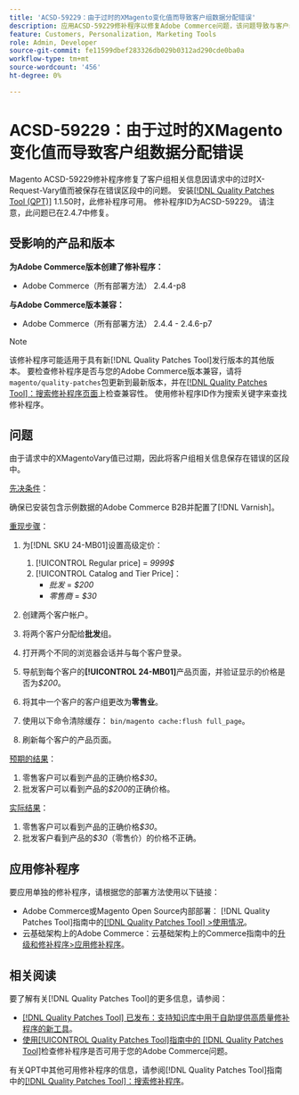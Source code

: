 ```yaml
---
title: 'ACSD-59229：由于过时的XMagento变化值而导致客户组数据分配错误'
description: 应用ACSD-59229修补程序以修复Adobe Commerce问题，该问题导致与客户组相关的信息被保存在错误的区段中，因为请求中的X-Magento-Vary值已过期。
feature: Customers, Personalization, Marketing Tools
role: Admin, Developer
source-git-commit: fe11599dbef283326db029b0312ad290cde0ba0a
workflow-type: tm+mt
source-wordcount: '456'
ht-degree: 0%

---
```


# ACSD-59229：由于过时的XMagento变化值而导致客户组数据分配错误

Magento ACSD-59229修补程序修复了客户组相关信息因请求中的过时X-Request-Vary值而被保存在错误区段中的问题。 安装[[!DNL Quality Patches Tool (QPT)]](https://experienceleague.adobe.com/en/docs/commerce-knowledge-base/kb/announcements/commerce-announcements/magento-quality-patches-released-new-tool-to-self-serve-quality-patches) 1.1.50时，此修补程序可用。 修补程序ID为ACSD-59229。 请注意，此问题已在2.4.7中修复。

## 受影响的产品和版本

**为Adobe Commerce版本创建了修补程序：**

* Adobe Commerce（所有部署方法） 2.4.4-p8

**与Adobe Commerce版本兼容：**

* Adobe Commerce（所有部署方法） 2.4.4 - 2.4.6-p7

>[!NOTE]
>
>该修补程序可能适用于具有新[!DNL Quality Patches Tool]发行版本的其他版本。 要检查修补程序是否与您的Adobe Commerce版本兼容，请将`magento/quality-patches`包更新到最新版本，并在[[!DNL Quality Patches Tool]：搜索修补程序页面](https://experienceleague.adobe.com/tools/commerce-quality-patches/index.html)上检查兼容性。 使用修补程序ID作为搜索关键字来查找修补程序。

## 问题

由于请求中的XMagentoVary值已过期，因此将客户组相关信息保存在错误的区段中。

<u>先决条件</u>：

确保已安装包含示例数据的Adobe Commerce B2B并配置了[!DNL Varnish]。

<u>重现步骤</u>：

1. 为[!DNL SKU 24-MB01]设置高级定价：
   1. [!UICONTROL Regular price] = *9999$*
   1. [!UICONTROL Catalog and Tier Price]：
      * *批发* = *$200*
      * *零售商* = *$30*

1. 创建两个客户帐户。
1. 将两个客户分配给&#x200B;**批发**&#x200B;组。
1. 打开两个不同的浏览器会话并与每个客户登录。
1. 导航到每个客户的&#x200B;**[!UICONTROL 24-MB01]**&#x200B;产品页面，并验证显示的价格是否为&#x200B;*$200*。
1. 将其中一个客户的客户组更改为&#x200B;**零售业**。
1. 使用以下命令清除缓存： `bin/magento cache:flush full_page`。
1. 刷新每个客户的产品页面。

<u>预期的结果</u>：

1. 零售客户可以看到产品的正确价格&#x200B;*$30*。
1. 批发客户可以看到产品的&#x200B;*$200*&#x200B;的正确价格。

<u>实际结果</u>：

1. 零售客户可以看到产品的正确价格&#x200B;*$30*。
1. 批发客户看到产品的&#x200B;*$30*（零售价）的价格不正确。

## 应用修补程序

要应用单独的修补程序，请根据您的部署方法使用以下链接：

* Adobe Commerce或Magento Open Source内部部署： [!DNL Quality Patches Tool]指南中的[[!DNL Quality Patches Tool] >使用情况](/help/tools/quality-patches-tool/usage.md)。
* 云基础架构上的Adobe Commerce：云基础架构上的Commerce指南中的[升级和修补程序>应用修补程序](https://experienceleague.adobe.com/docs/commerce-cloud-service/user-guide/develop/upgrade/apply-patches.html)。

## 相关阅读

要了解有关[!DNL Quality Patches Tool]的更多信息，请参阅：

* [[!DNL Quality Patches Tool] 已发布：支持知识库中用于自助提供高质量修补程序的新工具](https://experienceleague.adobe.com/en/docs/commerce-knowledge-base/kb/announcements/commerce-announcements/magento-quality-patches-released-new-tool-to-self-serve-quality-patches)。
* [使用[!UICONTROL Quality Patches Tool]指南中的 [!DNL Quality Patches Tool]](/help/tools/quality-patches-tool/patches-available-in-qpt/check-patch-for-magento-issue-with-magento-quality-patches.md)检查修补程序是否可用于您的Adobe Commerce问题。


有关QPT中其他可用修补程序的信息，请参阅[!DNL Quality Patches Tool]指南中的[[!DNL Quality Patches Tool]：搜索修补程序](https://experienceleague.adobe.com/tools/commerce-quality-patches/index.html)。
